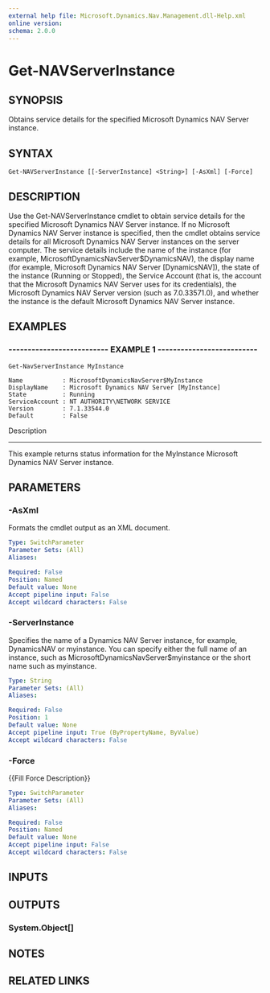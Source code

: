 ```yaml
---
external help file: Microsoft.Dynamics.Nav.Management.dll-Help.xml
online version: 
schema: 2.0.0
---
```


# Get-NAVServerInstance

## SYNOPSIS
Obtains service details for the specified Microsoft Dynamics NAV Server instance.

## SYNTAX

```
Get-NAVServerInstance [[-ServerInstance] <String>] [-AsXml] [-Force]
```

## DESCRIPTION
Use the Get-NAVServerInstance cmdlet to obtain service details for the specified Microsoft Dynamics NAV Server instance.
If no Microsoft Dynamics NAV Server instance is specified, then the cmdlet obtains service details for all Microsoft Dynamics NAV Server instances on the server computer.
The service details include the name of the instance (for example, MicrosoftDynamicsNavServer$DynamicsNAV), the display name (for example, Microsoft Dynamics NAV Server \[DynamicsNAV\]), the state of the instance (Running or Stopped), the Service Account (that is, the account that the Microsoft Dynamics NAV Server uses for its credentials), the Microsoft Dynamics NAV Server version (such as 7.0.33571.0), and whether the instance is the default Microsoft Dynamics NAV Server instance.

## EXAMPLES

### -------------------------- EXAMPLE 1 --------------------------
```
Get-NavServerInstance MyInstance

Name           : MicrosoftDynamicsNavServer$MyInstance
DisplayName    : Microsoft Dynamics NAV Server [MyInstance]
State          : Running
ServiceAccount : NT AUTHORITY\NETWORK SERVICE
Version        : 7.1.33544.0
Default        : False
```

Description

-----------

This example returns status information for the MyInstance Microsoft Dynamics NAV Server instance.

## PARAMETERS

### -AsXml
Formats the cmdlet output as an XML document.

```yaml
Type: SwitchParameter
Parameter Sets: (All)
Aliases: 

Required: False
Position: Named
Default value: None
Accept pipeline input: False
Accept wildcard characters: False
```

### -ServerInstance
Specifies the name of a Dynamics NAV Server instance, for example, DynamicsNAV or myinstance.
You can specify either the full name of an instance, such as MicrosoftDynamicsNavServer$myinstance or the short name such as myinstance.

```yaml
Type: String
Parameter Sets: (All)
Aliases: 

Required: False
Position: 1
Default value: None
Accept pipeline input: True (ByPropertyName, ByValue)
Accept wildcard characters: False
```

### -Force
{{Fill Force Description}}

```yaml
Type: SwitchParameter
Parameter Sets: (All)
Aliases: 

Required: False
Position: Named
Default value: None
Accept pipeline input: False
Accept wildcard characters: False
```

## INPUTS

## OUTPUTS

### System.Object[]

## NOTES
## RELATED LINKS

